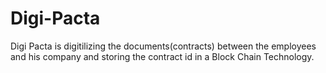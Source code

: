 # Digi-Pacta
Digi Pacta is digitilizing the documents(contracts) between the employees and his company and storing the contract id in a Block Chain Technology.  
